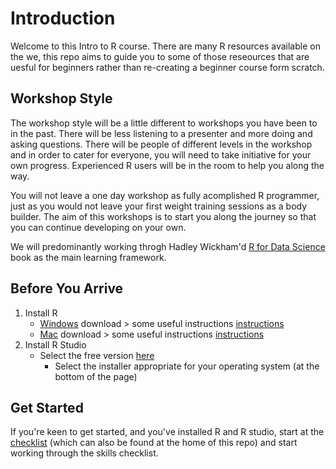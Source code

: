 # Introduction
Welcome to this Intro to R course. There are many R resources available on the we, this repo aims to guide you to some of those reseources that are uesful for beginners rather than re-creating a beginner course form scratch. 

## Workshop Style
The workshop style will be a little different to workshops you have been to in the past. There will be less listening to a presenter and more doing and asking questions. There will be people of different levels in the workshop and in order to cater for everyone, you will need to take initiative for your own progress. Experienced R users will be in the room to help you along the way.       

You will not leave a one day workshop as fully acomplished R programmer, just as you would not leave your first weight training sessions as a body builder. The aim of this workshops is to start you along the journey so that you can continue developing on your own. 

We will predominantly working throgh Hadley Wickham'd [R for Data Science](http://r4ds.had.co.nz/) book as the main learning framework.   

## Before You Arrive

1. Install R   
   * [Windows](https://cran.r-project.org/bin/windows/base/) download > some useful instructions [instructions](https://medium.com/@GalarnykMichael/install-r-and-rstudio-on-windows-5f503f708027)   
   * [Mac](https://cran.r-project.org/bin/macosx/) download  > some useful instructions [instructions](https://medium.com/@GalarnykMichael/install-r-and-rstudio-on-mac-e911606ce4f4)       
2. Install R Studio   
   * Select the free version [here](https://www.rstudio.com/products/rstudio/download/) 
      * Select the installer appropriate for your operating system (at the bottom of the page)
   
## Get Started 
If you're keen to get started, and you've installed R and R studio, start at the [checklist](https://github.com/jesse-jesse/r_intro/blob/master/checklist.md) (which can also be found at the home of this repo) and start working through the skills checklist. 

